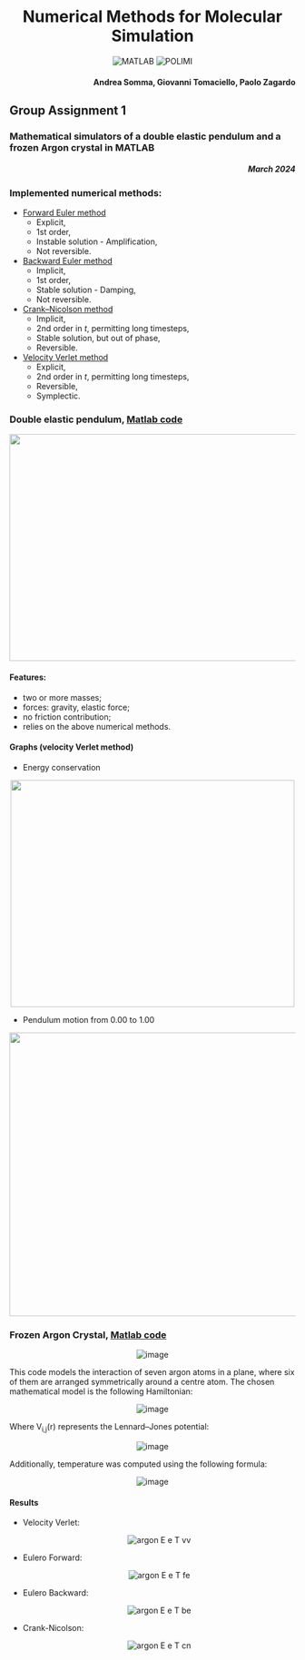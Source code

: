 

<div align="center">
    <h1>Numerical Methods for Molecular Simulation</h1>
    
![MATLAB](https://img.shields.io/badge/MATLAB-e86e05?style=for-the-badge&logo=Octave&logoColor=white)
![POLIMI](https://img.shields.io/badge/POLIMI-050065?style=for-the-badge)
    
</div> 

<h4 align="right">Andrea Somma, Giovanni Tomaciello, Paolo Zagardo</h4> 

## Group Assignment 1 
<div>
    <h3>Mathematical simulators of a double elastic pendulum and a frozen Argon crystal in MATLAB</h3> <h5 align="right">March 2024</h5>
</div>


### Implemented numerical methods:
-  [Forward Euler method](./@INT/euleroavanti.m)
    - Explicit,
    - 1st order,
    - Instable solution - Amplification,
    - Not reversible.
-  [Backward Euler method](./@INT/euleroindietro.m)
    - Implicit,
    - 1st order,
    - Stable solution - Damping,
    - Not reversible.
-  [Crank–Nicolson method](./@INT/crankNick.m)
    - Implicit,
    - 2nd order in _t_, permitting long timesteps,
    - Stable solution, but out of phase,
    - Reversible.
-  [Velocity Verlet method](./@INT/velVerlet.m)
    - Explicit,
    - 2nd order in _t_, permitting long timesteps,
    - Reversible,
    - Symplectic.

### Double elastic pendulum, [Matlab code](./pendolo.m)
<div align ="center">
  
  <img src="https://github.com/giovannitomaciello/Numerical-Methods/assets/162450790/8d5d75d5-94d7-4aba-9df0-2483e19cfc79" width="700" height="400">
</div>

#### Features:
- two or more masses;
- forces: gravity, elastic force;
- no friction contribution;
- relies on the above numerical methods.

#### Graphs (velocity Verlet method)
- Energy conservation
<div align ="center">
  
<img src="https://github.com/giovannitomaciello/Numerical-Methods/assets/162450790/aec5d3d8-2fb7-435f-a9c3-d831f43b617a" width="500" height="400">
</div>

- Pendulum motion from 0.00 to 1.00
<div align ="center">
  
<img src="https://github.com/giovannitomaciello/Numerical-Methods/assets/162450790/ef6c880b-a0ba-4f0d-9665-f291e62ecd0e" width="1200" height="500">
</div>





### Frozen Argon Crystal, [Matlab code](./argonCry.m)

<div align ="center">
  
  ![image](https://github.com/giovannitomaciello/Numerical-Methods/assets/162450790/bc101e96-b38f-4e75-af52-911f671965af)
</div>

This code models the interaction of seven argon atoms in a plane, where six of them are arranged symmetrically around a centre atom.
The chosen mathematical model is the following Hamiltonian:
<div align ="center">
  
  ![image](https://github.com/giovannitomaciello/Numerical-Methods/assets/162450790/de418490-2fa3-4a15-aca5-c1c941ec0bf5)
</div>

Where V<sub>i,j</sub>(r) represents the Lennard–Jones potential:
<div align ="center">
  
  ![image](https://github.com/giovannitomaciello/Numerical-Methods/assets/162450790/7693fc49-a3dc-4b0c-a5b8-861af47f32f2)
</div>

Additionally, temperature was computed using the following formula:
<div align ="center">
  
  ![image](https://github.com/giovannitomaciello/Numerical-Methods/assets/162450790/e43fa3c6-c8b4-45e9-af35-62d05631a1d8)
</div>

#### Results
- Velocity Verlet:
  <div align ="center">
  
  ![argon E e T vv](https://github.com/giovannitomaciello/Numerical-Methods/assets/162450790/aba258e9-311a-4281-98c7-d832459a354f)
  </div>
- Eulero Forward:
  <div align ="center">
  
  ![argon E e T fe](https://github.com/giovannitomaciello/Numerical-Methods/assets/162450790/ff39f45b-cd7f-4bd7-b412-111f4ad85bb0)
  </div>
- Eulero Backward:
  <div align ="center">
    
  ![argon E e T be](https://github.com/giovannitomaciello/Numerical-Methods/assets/162450790/6bb6d436-ad0d-413b-becf-163793a6277b)
  </div>
- Crank-Nicolson:
  <div align ="center">
  
  ![argon E e T cn](https://github.com/giovannitomaciello/Numerical-Methods/assets/162450790/03eeed65-335c-4702-b670-9cf1606f90f4)
  </div>
